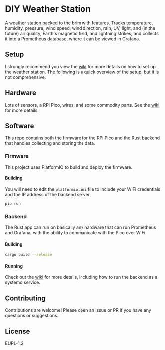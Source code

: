 # DIY Weather Station

A weather station packed to the brim with features.
Tracks temperature, humidity, pressure, wind speed, wind direction, rain,
UV, light, and (in the future) air quality, Earth's magnetic field,
and lightning strikes, and collects it into a Prometheus database,
where it can be viewed in Grafana.

## Setup
I strongly recommend you view the [wiki](https://github.com/tazz4843/diy-weather-station/wiki) for
more details on how to set up the weather station. The following is a
quick overview of the setup, but it is not comprehensive.

## Hardware
Lots of sensors, a RPi Pico, wires, and some commodity parts.
See the [wiki](https://github.com/tazz4843/diy-weather-station/wiki/Hardware) for more details.

## Software
This repo contains both the firmware for the RPi Pico and the Rust backend
that handles collecting and storing the data. 

### Firmware
This project uses PlatformIO to build and deploy the firmware.

#### Building
You will need to edit the `platformio.ini` file to include your WiFi
credentials and the IP address of the backend server.

```bash
pio run
```

### Backend
The Rust app can run on basically any hardware that can run
Prometheus and Grafana, with the ability to communicate with the
Pico over WiFi.

#### Building
```bash
cargo build --release
```

#### Running
Check out the [wiki](https://github.com/tazz4843/diy-weather-station/wiki/Backend) for more details,
including how to run the backend as a systemd service.

## Contributing
Contributions are welcome! Please open an issue or PR if you have any
questions or suggestions.

## License
EUPL-1.2
